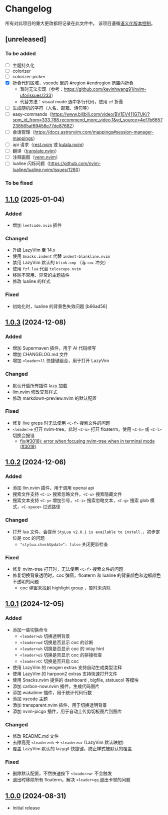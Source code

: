 # Changelog

所有对此项目的重大更改都将记录在此文件中。
该项目遵循[语义化版本控制](https://semver.org/spec/v2.0.0.html)。

## [unreleased]

### To be added

- [ ] 主题持久化
- [ ] colorizer
- [ ] colorizer-picker
- [x] 折叠代码区域，vscode 里的 #region #endregion 范围内折叠
  - 暂时无法实现（参考：<https://github.com/kevinhwang91/nvim-ufo/issues/233>）
  - 代替方法：visual mode 选中多行代码，使用 `zf` 折叠
- [ ] 生成随机的字符（人名、邮箱、诗句等）
- [ ] easy-commands（<https://www.bilibili.com/video/BV1EV411G7UK/?spm_id_from=333.788.recommend_more_video.1&vd_source=4ef7b6657238565af69458e77de87682>）
- [ ] 会话管理（<https://docs.astronvim.com/mappings#session-manager-mappings>）
- [ ] api 请求（[rest.nvim](https://github.com/rest-nvim/rest.nvim) 或 [kulala.nvim](https://github.com/mistweaverco/kulala.nvim))
- [ ] 翻译（[translate.nvim](https://github.com/uga-rosa/translate.nvim)）
- [ ] 注释画图（[venn.nvim](https://github.com/jbyuki/venn.nvim)）
- [ ] lualine 闪烁问题（<https://github.com/nvim-lualine/lualine.nvim/issues/1280>）

### To be fixed

## [1.1.0](https://github.com/shy-robin/shy-nvim/compare/v1.0.3...v1.1.0) (2025-01-04)

### Added

- 增加 `leetcode.nvim` 插件

### Changed

- 升级 LazyVim 至 14.x
- 使用 `Snacks.indent` 代替 `indent-blankline.nvim`
- 禁用 LazyVim 默认的 `blink.cmp` （与 `coc` 冲突）
- 使用 `fzf.lua` 代替 `telescope.nvim`
- 移除不常用、异常的主题插件
- 修改 lualine 的样式

### Fixed

- 初始化时，lualine 的背景色失效问题 [b66ad56]

## [1.0.3](https://github.com/shy-robin/shy-nvim/compare/v1.0.2...v1.0.3) (2024-12-08)

### Added

- 增加 Supermaven 插件，用于 AI 代码续写
- 增加 CHANGELOG.md 文件
- 增加 `<leader>ll` 快捷键组合，用于打开 LazyVim

### Changed

- 默认开启所有插件 lazy 加载
- llm.nvim 修改交互样式
- 修改 markdown-preview.nvim 的默认配置

### Fixed

- 修复 live greps 时无法使用 `<C-f>` 搜索文件的问题
- `<leader>e` 打开 nvim-tree，此时 `<C-o>` 打开 floaterm，使用 `<C-h>` 或 `<C-l>` 切换会报错
  - [fix(#3018): error when focusing nvim-tree when in terminal mode (#3019)](https://github.com/nvim-tree/nvim-tree.lua/commit/db8d7ac1f524fc6f808764b29fa695c51e014aa6)

## [1.0.2](https://github.com/shy-robin/shy-nvim/compare/v1.0.1...v1.0.2) (2024-12-06)

### Added

- 添加 llm.nvim 插件，用于调用 openai api
- 搜索文件支持 `<C-i>` 搜索忽略文件，`<C-u>` 搜索隐藏文件
- 搜索文本支持 `<C-y>` 增加引号，`<C-i>` 搜索忽略文本，`<C-g>` 搜索 glob 模式，`<C-space>` 过滤路径

### Changed

- 打开 lua 文件，会提示 `StyLua v2.0.1 is available to install.`，初步定位是 coc 的问题
  - `"stylua.checkUpdate": false` 关闭更新检查

### Fixed

- 修复 nvim-tree 打开时，无法使用 `<C-f>` 搜索文件的问题
- 修复切换背景透明时，coc 弹窗，floaterm 和 lualine 的背景颜色和边框颜色不透明的问题
  - coc 弹窗未找到 highlight group ，暂时未清除

## [1.0.1](https://github.com/shy-robin/shy-nvim/compare/v1.0.0...v1.0.1) (2024-12-05)

### Added

- 添加一些切换命令
  - `<leader>ub` 切换透明背景
  - `<leader>ud` 切换是否显示 coc 的诊断
  - `<leader>uh` 切换是否显示 coc 的 inlay hint
  - `<leader>uS` 切换是否显示 coc 的拼接检查
  - `<leader>CC` 切换是否开启 coc
- 使用 LazyVim 的 neogen extras 支持自动生成类型注释
- 使用 LazyVim 的 harpoon2 extras 支持快速打开文件
- 使用 Snacks.nvim 提供的 dashboard , bigfile, statuscol 等模块
- 添加 carbon-now.nvim 插件，生成代码图片
- 添加 wakatime 插件，用于统计代码行数
- 添加 vscode 主题
- 添加 transparent.nvim 插件，用于切换透明背景
- 添加 nvim-picgo 插件，用于自动上传剪切板图片到图库

### Changed

- 修改 README.md 文件
- 去除高亮 `<leader>nh` → `<leader>ur` (LazyVim 默认映射)
- 覆盖 LazyVim 默认的 lazygit 快捷键，防止样式被默认的覆盖

### Fixed

- 删除默认配置，不然快速按下 `<leader>wr` 不会触发
- 退出时移除所有 floaterm，解决 `<leader>qq` 退出卡顿的问题

## [1.0.0](https://github.com/shy-robin/shy-nvim/releases/tag/v1.0.0) (2024-08-31)

- Initial release
